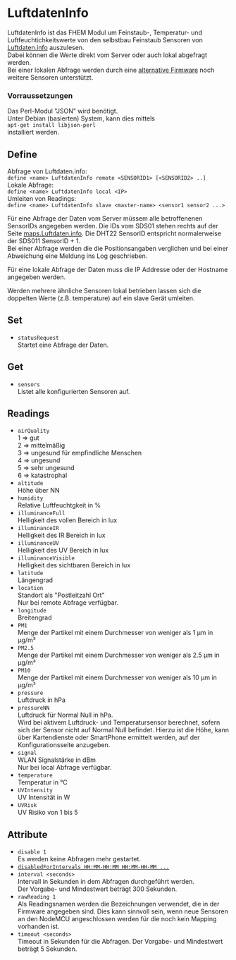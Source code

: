 <span id="LuftdatenInfo"></span>
# LuftdatenInfo
  LuftdatenInfo ist das FHEM Modul um Feinstaub-, Temperatur- und Luftfeuchtichkeitswerte von den selbstbau Feinstaub Sensoren von [Luftdaten.info](Luftdaten.info) auszulesen.  
  Dabei können die Werte direkt vom Server oder auch lokal abgefragt werden.  
  Bei einer lokalen Abfrage werden durch eine [alternative Firmware](forum.fhem.de/index.php/topic,73879) noch weitere Sensoren unterstützt.  

### Vorraussetzungen
  Das Perl-Modul "JSON" wird benötigt.  
  Unter Debian (basierten) System, kann dies mittels  
  `apt-get install libjson-perl`  
  installiert werden.

<span id="LuftdatenInfodefine"></span>
## Define
  Abfrage von Luftdaten.info:  
  `define <name> LuftdatenInfo remote <SENSORID1> [<SENSORID2> ..]`  
  Lokale Abfrage:  
  `define <name> LuftdatenInfo local <IP>`  
  Umleiten von Readings:  
  `define <name> LuftdatenInfo slave <master-name> <sensor1 sensor2 ...>`

  Für eine Abfrage der Daten vom Server müssem alle betroffenenen SensorIDs angegeben werden. Die IDs vom SDS01 stehen rechts auf der Seite [maps.Luftdaten.info](maps.Luftdaten.info). Die DHT22 SensorID entspricht normalerweise der SDS011 SensorID + 1.  
  Bei einer Abfrage werden die die Positionsangaben verglichen und bei einer Abweichung eine Meldung ins Log geschrieben.  

  Für eine lokale Abfrage der Daten muss die IP Addresse oder der Hostname angegeben werden.

  Werden mehrere ähnliche Sensoren lokal betrieben lassen sich die doppelten Werte (z.B. temperature) auf ein slave Gerät umleiten.

<span id="LuftdatenInfoset"></span>
## Set
  - `statusRequest`  
    Startet eine Abfrage der Daten.

<span id="LuftdatenInfoget"></span>
## Get
  - `sensors`  
    Listet alle konfigurierten Sensoren auf.

<span id="LuftdatenInforeadings"></span>
## Readings
  - `airQuality`  
    1 =\> gut  
    2 =\> mittelmäßig  
    3 =\> ungesund für empfindliche Menschen  
    4 =\> ungesund  
    5 =\> sehr ungesund  
    6 =\> katastrophal  
  - `altitude`  
    Höhe über NN
  - `humidity`  
    Relative Luftfeuchtgkeit in %
  - `illuminanceFull`  
    Helligkeit des vollen Bereich in lux
  - `illuminanceIR`  
    Helligkeit des IR Bereich in lux
  - `illuminanceUV`  
    Helligkeit des UV Bereich in lux
  - `illuminanceVisible`  
    Helligkeit des sichtbaren Bereich in lux
  - `latitude`  
    Längengrad
  - `location`  
    Standort als "Postleitzahl Ort"  
    Nur bei remote Abfrage verfügbar.
  - `longitude`  
    Breitengrad
  - `PM1`  
    Menge der Partikel mit einem Durchmesser von weniger als 1 µm in µg/m³
  - `PM2.5`  
    Menge der Partikel mit einem Durchmesser von weniger als 2.5 µm in µg/m³
  - `PM10`  
    Menge der Partikel mit einem Durchmesser von weniger als 10 µm in µg/m³
  - `pressure`  
    Luftdruck in hPa
  - `pressureNN`  
    Luftdruck für Normal Null in hPa.  
    Wird bei aktivem Luftdruck- und Temperatursensor berechnet, sofern sich der Sensor nicht auf Normal Null befindet. Hierzu ist die Höhe, kann über Kartendienste oder SmartPhone ermittelt werden, auf der Konfigurationsseite anzugeben.
  - `signal`  
    WLAN Signalstärke in dBm  
    Nur bei local Abfrage verfügbar.
  - `temperature`  
    Temperatur in °C
  - `UVIntensity`  
    UV Intensität in W
  - `UVRisk`  
    UV Risiko von 1 bis 5

<span id="LuftdatenInfoattr"></span>
## Attribute
  - `disable 1`  
    Es werden keine Abfragen mehr gestartet.
  - [`disabledForIntervals HH:MM-HH:MM HH:MM-HH-MM ...`](#disabledForIntervals)
  - `interval <seconds>`  
    Intervall in Sekunden in dem Abfragen durchgeführt werden.  
    Der Vorgabe- und Mindestwert beträgt 300 Sekunden.
  - `rawReading 1`  
    Als Readingsnamen werden die Bezeichnungen verwendet, die in der Firmware angegeben sind. Dies kann sinnvoll sein, wenn neue Sensoren an den NodeMCU angeschlossen werden für die noch kein Mapping vorhanden ist.
  - `timeout <seconds>`  
    Timeout in Sekunden für die Abfragen.
    Der Vorgabe- und Mindestwert beträgt 5 Sekunden.
